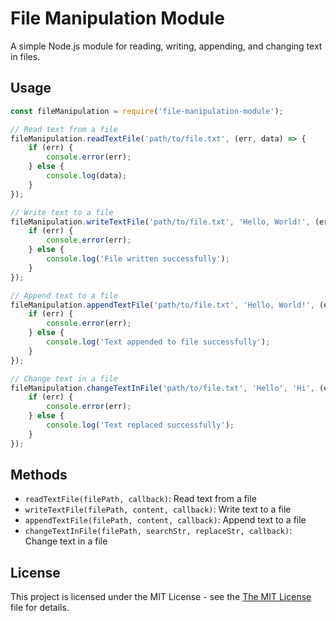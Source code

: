 # File Manipulation Module

A simple Node.js module for reading, writing, appending, and changing text in files.

## Usage

```javascript
const fileManipulation = require('file-manipulation-module');

// Read text from a file
fileManipulation.readTextFile('path/to/file.txt', (err, data) => {
    if (err) {
        console.error(err);
    } else {
        console.log(data);
    }
});

// Write text to a file
fileManipulation.writeTextFile('path/to/file.txt', 'Hello, World!', (err) => {
    if (err) {
        console.error(err);
    } else {
        console.log('File written successfully');
    }
});

// Append text to a file
fileManipulation.appendTextFile('path/to/file.txt', 'Hello, World!', (err) => {
    if (err) {
        console.error(err);
    } else {
        console.log('Text appended to file successfully');
    }
});

// Change text in a file
fileManipulation.changeTextInFile('path/to/file.txt', 'Hello', 'Hi', (err) => {
    if (err) {
        console.error(err);
    } else {
        console.log('Text replaced successfully');
    }
});
```

## Methods

- `readTextFile(filePath, callback)`: Read text from a file
- `writeTextFile(filePath, content, callback)`: Write text to a file
- `appendTextFile(filePath, content, callback)`: Append text to a file
- `changeTextInFile(filePath, searchStr, replaceStr, callback)`: Change text in a file

## License

This project is licensed under the MIT License - see the [The MIT License](LICENSE.TXT) file for details.